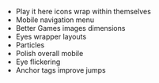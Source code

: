 - Play it here icons wrap within themselves
- Mobile navigation menu
- Better Games images dimensions
- Eyes wrapper layouts
- Particles
- Polish overall mobile
- Eye flickering
- Anchor tags improve jumps
